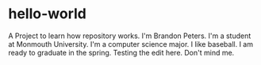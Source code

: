 # hello-world
A Project to learn how repository works.
I'm Brandon Peters. I'm a student at Monmouth University. I'm a computer science major. I like baseball. I am ready to graduate in the spring. Testing the edit here. Don't mind me.
